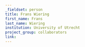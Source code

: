 ```yaml
---
_fieldset: person
title: Frans Wiering
first_name: Frans
last_name: Wiering
institution: University of Utrecht
project_group: collaborators
link: 
---
```

